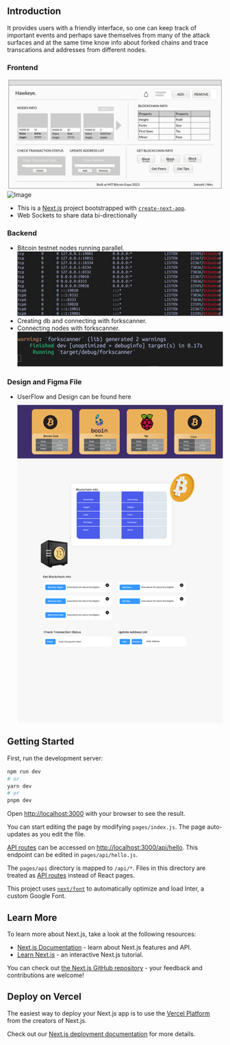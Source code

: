 
## Introduction
It provides users with a friendly interface, so one can keep track of important events and perhaps save themselves from many of the attack surfaces and at the same time know info about forked chains and trace transcations and addresses from different nodes.

### Frontend
![image](https://raw.githubusercontent.com/NIKU-SINGH/Hawkeye/main/public/images/design.jpeg)
![Image](https://d112y698adiu2z.cloudfront.net/photos/production/software_photos/002/463/161/datas/original.png)
- This is a [Next.js](https://nextjs.org/) project bootstrapped with [`create-next-app`](https://github.com/vercel/next.js/tree/canary/packages/create-next-app).
- Web Sockets to share data bi-directionally


### Backend 
- Bitcoin testnet nodes running parallel.
![Image](https://raw.githubusercontent.com/NIKU-SINGH/Hawkeye/main/public/images/code2.jpeg)
- Creating db and connecting with forkscanner.
- Connecting nodes with forkscanner.
![Image](https://raw.githubusercontent.com/NIKU-SINGH/Hawkeye/main/public/images/code1.jpg)

### Design and Figma File
- UserFlow and Design can be found here
![Image](https://raw.githubusercontent.com/NIKU-SINGH/Hawkeye/main/public/images/design.png)


## Getting Started


First, run the development server:

```bash
npm run dev
# or
yarn dev
# or
pnpm dev
```

Open [http://localhost:3000](http://localhost:3000) with your browser to see the result.

You can start editing the page by modifying `pages/index.js`. The page auto-updates as you edit the file.

[API routes](https://nextjs.org/docs/api-routes/introduction) can be accessed on [http://localhost:3000/api/hello](http://localhost:3000/api/hello). This endpoint can be edited in `pages/api/hello.js`.

The `pages/api` directory is mapped to `/api/*`. Files in this directory are treated as [API routes](https://nextjs.org/docs/api-routes/introduction) instead of React pages.

This project uses [`next/font`](https://nextjs.org/docs/basic-features/font-optimization) to automatically optimize and load Inter, a custom Google Font.

## Learn More

To learn more about Next.js, take a look at the following resources:

- [Next.js Documentation](https://nextjs.org/docs) - learn about Next.js features and API.
- [Learn Next.js](https://nextjs.org/learn) - an interactive Next.js tutorial.

You can check out [the Next.js GitHub repository](https://github.com/vercel/next.js/) - your feedback and contributions are welcome!

## Deploy on Vercel

The easiest way to deploy your Next.js app is to use the [Vercel Platform](https://vercel.com/new?utm_medium=default-template&filter=next.js&utm_source=create-next-app&utm_campaign=create-next-app-readme) from the creators of Next.js.

Check out our [Next.js deployment documentation](https://nextjs.org/docs/deployment) for more details.
